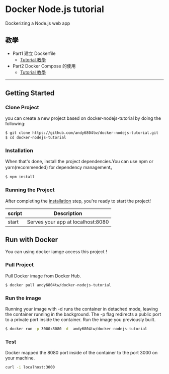 # Docker Node.js tutorial
Dockerizing a Node.js web app

## 教學
- Part1 建立 Dockerfile
  - [Tutorial 教學](/tutorial/Part1.md)
- Part2 Docker Compose 的使用
  - [Tutorial 教學](/tutorial/Part2.md)
  
------
## Getting Started
### Clone Project
 you can create a new project based on docker-nodejs-tutorial by doing the following:

```bash
$ git clone https://github.com/andy6804tw/docker-nodejs-tutorial.git
$ cd docker-nodejs-tutorial
```

### Installation
When that's done, install the project dependencies.You can use npm or yarn(recommended) for dependency management。

```bash
$ npm install
```

### Running the Project

After completing the [installation](#installation) step, you're ready to start the project!

| script | Description |
| ------| ------ |
| start | Serves your app at localhost:8080 |


## Run with Docker
You can using docker iamge access this project !

### Pull Project
Pull Docker image from Docker Hub.

```bash
$ docker pull andy6804tw/docker-nodejs-tutorial
```

### Run the image
Running your image with -d runs the container in detached mode, leaving the container running in the background. The -p flag redirects a public port to a private port inside the container. Run the image you previously built.

```bash
$ docker run -p 3000:8080 -d  andy6804tw/docker-nodejs-tutorial
```

### Test
Docker mapped the 8080 port inside of the container to the port 3000 on your machine.

```bash
curl -i localhost:3000
```
